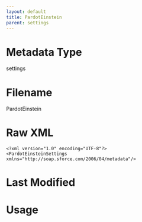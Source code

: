 ```yaml
---
layout: default
title: PardotEinstein
parent: settings
---
```

# Metadata Type
settings


# Filename 
PardotEinstein


# Raw XML
```
<?xml version="1.0" encoding="UTF-8"?>
<PardotEinsteinSettings xmlns="http://soap.sforce.com/2006/04/metadata"/>
```


# Last Modified


# Usage
